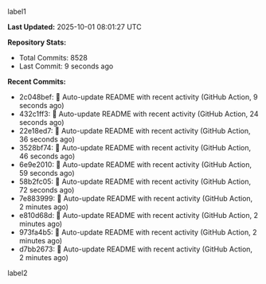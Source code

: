 
label1 
<!-- ACTIVITY_START -->
**Last Updated:** 2025-10-01 08:01:27 UTC

**Repository Stats:**
- Total Commits: 8528
- Last Commit: 9 seconds ago

**Recent Commits:**
- 2c048bef: 🤖 Auto-update README with recent activity (GitHub Action, 9 seconds ago)
- 432c1ff3: 🤖 Auto-update README with recent activity (GitHub Action, 24 seconds ago)
- 22e18ed7: 🤖 Auto-update README with recent activity (GitHub Action, 36 seconds ago)
- 3528bf74: 🤖 Auto-update README with recent activity (GitHub Action, 46 seconds ago)
- 6e9e2010: 🤖 Auto-update README with recent activity (GitHub Action, 59 seconds ago)
- 58b2fc05: 🤖 Auto-update README with recent activity (GitHub Action, 72 seconds ago)
- 7e883999: 🤖 Auto-update README with recent activity (GitHub Action, 2 minutes ago)
- e810d68d: 🤖 Auto-update README with recent activity (GitHub Action, 2 minutes ago)
- 973fa4b5: 🤖 Auto-update README with recent activity (GitHub Action, 2 minutes ago)
- d7bb2673: 🤖 Auto-update README with recent activity (GitHub Action, 2 minutes ago)
<!-- ACTIVITY_END -->

label2
